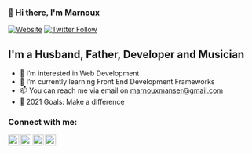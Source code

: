 ### 👋 Hi there,  I'm [Marnoux][website]

[![Website](https://img.shields.io/website?label=marnoux.github.io&style=for-the-badge&url=https://marnoux.github.io/me/)](https://marnoux.github.io/me/)
[![Twitter Follow](https://img.shields.io/twitter/follow/MarnouxM?color=1DA1F2&logo=twitter&style=for-the-badge)](https://twitter.com/intent/follow?original_referer=https%3A%2F%2Fgithub.com%MarnouxM&screen_name=MarnouxM)

## I'm a Husband, Father, Developer and Musician
- 👀 I’m interested in Web Development
- 🌱 I’m currently learning Front End Development Frameworks
- 📫 You can reach me via email on marnouxmanser@gmail.com
- 🥅 2021 Goals: Make a difference

### Connect with me:

[<img align="left" alt="marnoux.github.io/me/" width="22px" src="https://cdn2.iconfinder.com/data/icons/seo-web-2-3/128/Vigor_Secure-https-connection-internet-security-SSL-Certificate-256.png" />][website]
[<img align="left" alt="Marnoux | Twitter" width="22px" src="https://flaticons.net/custom.php?i=vElIz7ToVPRHzIQIeIOvcWgv5YiE&format=png&size=256" />][twitter]
[<img align="left" alt="Marnoux | LinkedIn" width="22px" src="https://flaticons.net/custom.php?i=nJ5FPzHbgxWTjIMI4IplCoa3VMfv&format=png&size=256" />][linkedin]
[<img align="left" alt="Marnoux | Instagram" width="22px" src="https://cdn4.iconfinder.com/data/icons/social-messaging-ui-color-shapes-2-free/128/social-instagram-new-circle-256.png" />][instagram]

[website]: https://marnoux.github.io/me/
[twitter]: https://twitter.com/MarnouxM
[instagram]: https://www.instagram.com/marnouxm/
[linkedin]: https://www.linkedin.com/in/MarnouxM
